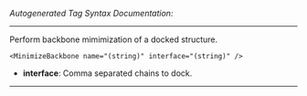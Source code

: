 _Autogenerated Tag Syntax Documentation:_

---
Perform backbone mimimization of a docked structure.

```
<MinimizeBackbone name="(string)" interface="(string)" />
```

-   **interface**: Comma separated chains to dock.

---
